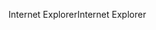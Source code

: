 <span data-ttu-id="60bd9-101">Internet Explorer</span><span class="sxs-lookup"><span data-stu-id="60bd9-101">Internet Explorer</span></span>